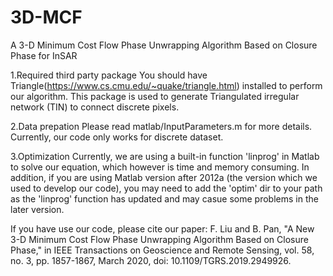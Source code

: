 # 3D-MCF
A 3-D Minimum Cost Flow Phase Unwrapping Algorithm Based on Closure Phase for InSAR

1.Required third party package
You should have Triangle(https://www.cs.cmu.edu/~quake/triangle.html) installed to perform our algorithm. This package is used to generate Triangulated irregular network (TIN) to connect discrete pixels.

2.Data prepation
Please read matlab/InputParameters.m for more details. Currently, our code only works for discrete dataset.

3.Optimization
Currently, we are using a built-in function 'linprog' in Matlab to solve our equation, which however is time and memory consuming. In addition, if you are using Matlab version after 2012a (the version which we used to develop our code), you may need to add the 'optim' dir to your path as the 'linprog' function has updated and may casue some problems in the later version.


If you have use our code, please cite our paper: 
F. Liu and B. Pan, "A New 3-D Minimum Cost Flow Phase Unwrapping Algorithm Based on Closure Phase," in IEEE Transactions on Geoscience and Remote Sensing, vol. 58, no. 3, pp. 1857-1867, March 2020, doi: 10.1109/TGRS.2019.2949926.
